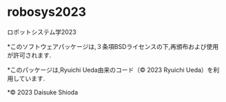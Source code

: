 # robosys2023
ロボットシステム学2023

*このソフトウェアパッケージは,３条項BSDライセンスの下,再頒布および使用が許可されます.

*このパッケージは,Ryuichi Ueda由来のコード（© 2023 Ryuichi Ueda）を利用しています.

*© 2023 Daisuke Shioda

